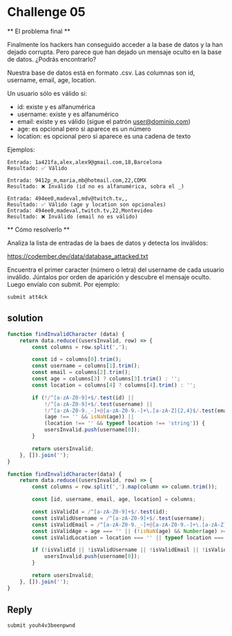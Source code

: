 # Challenge 05

** El problema final **

Finalmente los hackers han conseguido acceder a la base de datos y la han dejado corrupta. Pero parece que han dejado un mensaje oculto en la base de datos. ¿Podrás encontrarlo?

Nuestra base de datos está en formato .csv. Las columnas son id, username, email, age, location.

Un usuario sólo es válido si:

- id: existe y es alfanumérica
- username: existe y es alfanumérico
- email: existe y es válido (sigue el patrón user@dominio.com)
- age: es opcional pero si aparece es un número
- location: es opcional pero si aparece es una cadena de texto

Ejemplos:
```bs
Entrada: 1a421fa,alex,alex9@gmail.com,18,Barcelona
Resultado: ✅ Válido

Entrada: 9412p_m,maria,mb@hotmail.com,22,CDMX
Resultado: ❌ Inválido (id no es alfanumérica, sobra el _)

Entrada: 494ee0,madeval,mdv@twitch.tv,,
Resultado: ✅ Válido (age y location son opcionales)
Entrada: 494ee0,madeval,twitch.tv,22,Montevideo
Resultado: ❌ Inválido (email no es válido)
```
** Cómo resolverlo **

Analiza la lista de entradas de la baes de datos y detecta los inválidos:

https://codember.dev/data/database_attacked.txt

Encuentra el primer caracter (número o letra) del username de cada usuario inválido. Júntalos por orden de aparición y descubre el mensaje oculto. Luego envíalo con submit. Por ejemplo:

``submit att4ck``

## solution

```js
function findInvalidCharacter (data) {
	return data.reduce((usersInvalid, row) => {
		const columns = row.split(',');

		const id = columns[0].trim();
		const username = columns[1].trim();
		const email = columns[2].trim();
		const age = columns[3] ? columns[3].trim() : '';
		const location = columns[4] ? columns[4].trim() : '';

		if (!/^[a-zA-Z0-9]+$/.test(id) ||
			!/^[a-zA-Z0-9]+$/.test(username) ||
			!/^[a-zA-Z0-9._-]+@[a-zA-Z0-9.-]+\.[a-zA-Z]{2,4}$/.test(email) ||
			(age !== '' && isNaN(age)) ||
			(location !== '' && typeof location !== 'string')) {
			usersInvalid.push(username[0]);
		}

		return usersInvalid;
	}, []).join('');
}
```
```js
function findInvalidCharacter(data) {
    return data.reduce((usersInvalid, row) => {
        const columns = row.split(',').map(column => column.trim());

        const [id, username, email, age, location] = columns;

        const isValidId = /^[a-zA-Z0-9]+$/.test(id);
        const isValidUsername = /^[a-zA-Z0-9]+$/.test(username);
        const isValidEmail = /^[a-zA-Z0-9._-]+@[a-zA-Z0-9.-]+\.[a-zA-Z]{2,4}$/.test(email);
        const isValidAge = age === '' || (!isNaN(age) && Number(age) >= 0);
        const isValidLocation = location === '' || typeof location === 'string';

        if (!isValidId || !isValidUsername || !isValidEmail || !isValidAge || !isValidLocation) {
            usersInvalid.push(username[0]);
        }

        return usersInvalid;
    }, []).join('');
}
```

## Reply

```bash
submit youh4v3beenpwnd
```
